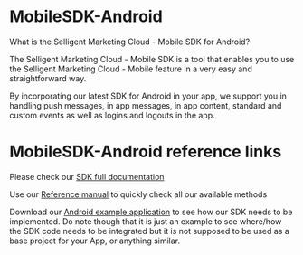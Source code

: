 # MobileSDK-Android

What is the Selligent Marketing Cloud - Mobile SDK for Android?

The Selligent Marketing Cloud - Mobile SDK is a tool that enables you to use the Selligent Marketing Cloud - Mobile feature in a very easy and straightforward way. 

By incorporating our latest SDK for Android in your app, we support you in handling push messages, in app messages, in app content, standard and custom events as well as logins and logouts in the app.

# MobileSDK-Android reference links

Please check our <a href="https://github.com/SelligentMarketingCloud/MobileSDK-Android/blob/master/Documentation/Android%20-%20Using%20the%20SDK.pdf" target="_blank">SDK full documentation</a>

Use our <a href="https://github.com/SelligentMarketingCloud/MobileSDK-Android/blob/master/Documentation/Android%20-%20MobileSDK%20Reference.pdf" target="_blank">Reference manual</a> to quickly check all our available methods

Download our <a href="https://github.com/SelligentMarketingCloud/MobileSDK-Android/blob/master/Documentation/AndroidSDKTemplate.zip" target="_blank">Android example application</a> to see how our SDK needs to be implemented. Do note though that it is just an example to see where/how the SDK code needs to be integrated but it is not supposed to be used as a base project for your App, or anything similar.
